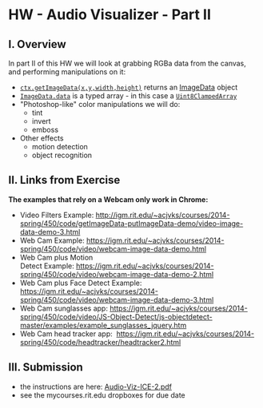 # HW - Audio Visualizer - Part II

## I. Overview
In part II of this HW we will look at grabbing RGBa data from the canvas, and performing manipulations on it:
- [`ctx.getImageData(x,y,width,height)`](https://developer.mozilla.org/en-US/docs/Web/API/CanvasRenderingContext2D/getImageData) returns an [ImageData](https://developer.mozilla.org/en-US/docs/Web/API/ImageData) object
- [`ImageData.data`](https://developer.mozilla.org/en-US/docs/Web/API/ImageData/data) is a typed array - in this case a [`Uint8ClampedArray`](https://developer.mozilla.org/en-US/docs/Web/JavaScript/Reference/Global_Objects/Uint8ClampedArray)
- "Photoshop-like" color manipulations we will do:
  - tint
  - invert
  - emboss
- Other effects
  - motion detection
  - object recognition

## II. Links from Exercise

**The examples that rely on a Webcam only work in Chrome:**

- Video Filters Example: http://igm.rit.edu/~acjvks/courses/2014-spring/450/code/getImageData-putImageData-demo/video-image-data-demo-3.html
- Web Cam Example: https://igm.rit.edu/~acjvks/courses/2014-spring/450/code/video/webcam-image-data-demo.html
- Web Cam plus Motion Detect Example: https://igm.rit.edu/~acjvks/courses/2014-spring/450/code/video/webcam-image-data-demo-2.html
- Web Cam plus Face Detect Example: https://igm.rit.edu/~acjvks/courses/2014-spring/450/code/video/webcam-image-data-demo-3.html
- Web Cam sunglasses app: https://igm.rit.edu/~acjvks/courses/2014-spring/450/code/video/JS-Object-Detect/js-objectdetect-master/examples/example_sunglasses_jquery.htm
- Web Cam head tracker app:  https://igm.rit.edu/~acjvks/courses/2014-spring/450/code/headtracker/headtracker2.html

## III. Submission
- the instructions are here: [Audio-Viz-ICE-2.pdf](_files/Audio-Viz-ICE-2.pdf)
- see the mycourses.rit.edu dropboxes for due date
